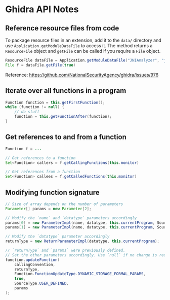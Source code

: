 # Ghidra API Notes

## Reference resource files from code

To package resource files in an extension, add it to the `data/` directory
and use `Application.getModuleDataFile` to access it. The method returns a
`ResourceFile` object and `getFile` can be called if you require a `File`
object.

```java
ResourceFile dataFile = Application.getModuleDataFile("JNIAnalyzer", "jni_all.gdt");
File f = dataFile.getFile(true)
```

Reference: https://github.com/NationalSecurityAgency/ghidra/issues/976

## Iterate over all functions in a program

```java
Function function = this.getFirstFunction();
while (function != null) {
    // do stuff
    function = this.getFunctionAfter(function);
}
```

## Get references to and from a function

```java
Function f = ...

// Get references to a function
Set<Function> callers = f.getCallingFunctions(this.monitor)

// Get references from a function
Set<Function> callees = f.getCalledFunctions(this.monitor)
```

## Modifying function signature

```java
// Size of array depends on the number of parameters
Parameter[] params = new Parameter[2];

// Modify the `name` and `datatype` parameters accordingly
params[0] = new ParameterImpl(name, datatype, this.currentProgram, SourceType.USER_DEFINED);
params[1] = new ParameterImpl(name, datatype, this.currentProgram, SourceType.USER_DEFINED);

// Modify the `datatype` parameter accordingly
returnType = new ReturnParameterImpl(datatype, this.currentProgram);

// `returnType` and `params` were previously defined.
// Set the other parameters accordingly. Use `null` if no change is required.
function.updateFunction(
    callingConvention,
    returnType,
	Function.FunctionUpdateType.DYNAMIC_STORAGE_FORMAL_PARAMS,
	true,
	SourceType.USER_DEFINED,
	params
);
